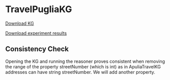 # TravelPugliaKG

[Download KG](https://figshare.com/s/1bb1d7ffd51b66a654fa)

[Download experiment results](10.6084/m9.figshare.30375463)

## Consistency Check

Opening the KG and running the reasoner proves consistent when removing the range of the property streetNumber (which is int) as in ApuliaTravelKG addresses can have string streetNumber. We will add another property.
